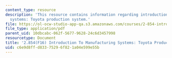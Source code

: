 ```yaml
---
content_type: resource
description: 'This resource contains information regarding introduction to manufacturing
  systems: Toyota production system.'
file: https://ol-ocw-studio-app-qa.s3.amazonaws.com/courses/2-854-introduction-to-manufacturing-systems-fall-2016/c6e9d8ffd83375296f821a04e599e55b_MIT2_854F16_ToyotaProdSys.pdf
file_type: application/pdf
parent_uid: 10dbcabc-062f-5677-9628-24c6d3457998
resourcetype: Document
title: '2.854(F16) Introduction To Manufacturing Systems: Toyota Production System'
uid: c6e9d8ff-d833-7529-6f82-1a04e599e55b
---
```

